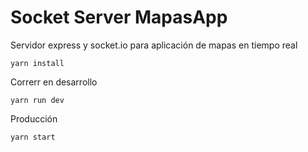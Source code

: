 # Socket Server MapasApp

Servidor express y socket.io para aplicación de mapas en tiempo real

```
yarn install
```
Correrr en desarrollo
```
yarn run dev
```
Producción
```
yarn start
```